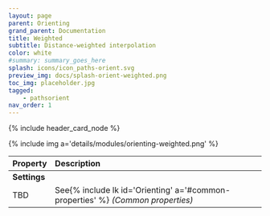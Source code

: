 ```yaml
---
layout: page
parent: Orienting
grand_parent: Documentation
title: Weighted
subtitle: Distance-weighted interpolation
color: white
#summary: summary_goes_here
splash: icons/icon_paths-orient.svg
preview_img: docs/splash-orient-weighted.png
toc_img: placeholder.jpg
tagged: 
    - pathsorient
nav_order: 1
---
```


{% include header_card_node %}

{% include img a='details/modules/orienting-weighted.png' %} 

| Property       | Description          |
|:-------------|:------------------|
|**Settings**||
| TBD           | See{% include lk id='Orienting' a='#common-properties' %} *(Common properties)* |

